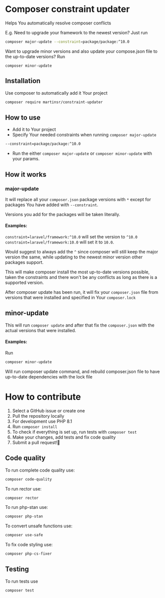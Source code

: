 # Composer constraint updater

Helps You automatically resolve composer conflicts

E.g. Need to upgrade your framework to the newest version? Just run
```bash
composer major-update --constraint=package/package:^10.0
```
Want to upgrade minor versions and also update your compose.json file to the up-to-date versions? Run
```
composer minor-update
```

## Installation

Use composer to automatically add it Your project

```bash
composer require martinsr/constraint-updater
```

## How to use

- Add it to Your project
- Specify Your needed constraints when running `composer major-update`
```bash
--constraint=package/package:^10.0
```
- Run the either `composer major-update` or `composer minor-update` with your params.

## How it works

### major-update

It will replace all your `composer.json` package versions with `*` except for packages You have added with `--constraint`.

Versions you add for the packages will be taken literally.

#### Examples:
`constraint=laravel/framework:^10.0` will set the version to `^10.0` `constraint=laravel/framework:10.0` will set it to `10.0`.

Would suggest to always add the `^` since composer will still keep the major version the same, while updating to the newest minor version other packages support.

This will make composer install the most up-to-date versions possible, taken the constraints and there won't be any conflicts as long as there is a supported version.

After composer update has been run, it will fix your `composer.json` file from versions that were installed and specified in Your `composer.lock`

## minor-update

This will run `composer update` and after that fix the `composer.json` with the actual versions that were installed.

#### Examples:

Run
```bash
composer minor-update
```
Will run composer update command, and rebuild composer.json file to have up-to-date dependencies with the lock file

# How to contribute
1. Select a GitHub issue or create one
2. Pull the repository locally
3. For development use PHP 8.1
4. Run `composer install`
5. To check if everything is set up, run tests with `composer test`
6. Make your changes, add tests and fix code quality
7. Submit a pull request!🎉

## Code quality
To run complete code quality use:
```bash
composer code-quality
```
To run rector use:
```bash
composer rector
```
To run php-stan use:
```bash
composer php-stan
```
To convert unsafe functions use:
```bash
composer use-safe
```
To fix code styling use:
```bash
composer php-cs-fixer
```
## Testing
To run tests use
```bash
composer test
```